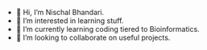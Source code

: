 - 👋 Hi, I’m Nischal Bhandari.
- 👀 I’m interested in learning stuff.
- 🌱 I’m currently learning coding tiered to Bioinformatics.
- 💞️ I’m looking to collaborate on useful projects.

<!---
nishbh01/nishbh01 is a ✨ special ✨ repository because its `README.md` (this file) appears on your GitHub profile.
You can click the Preview link to take a look at your changes.
--->
